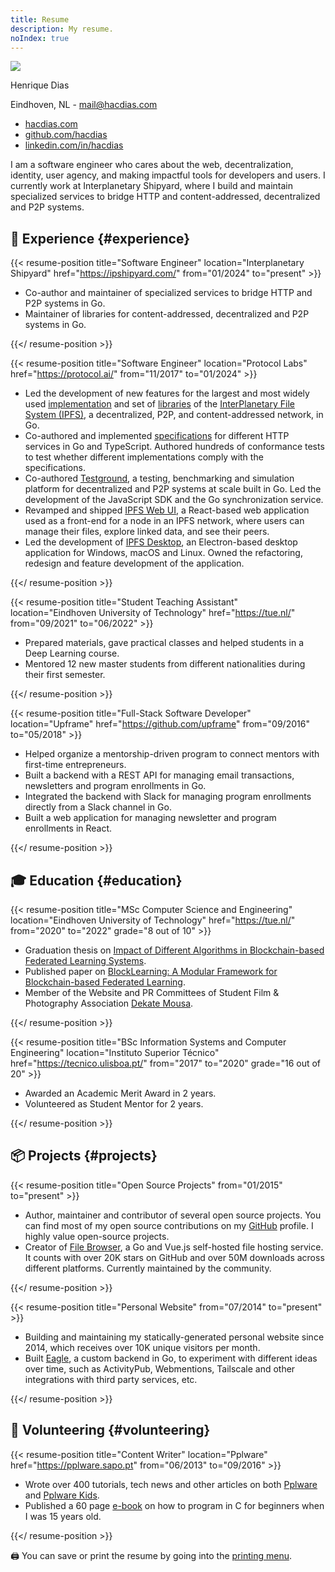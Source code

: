 ```yaml
---
title: Resume
description: My resume.
noIndex: true
---
```


<!--more-->

<div id="resume-header">
  
  ![](/avatar/512.jpg)

  <div>

  Henrique Dias

  Eindhoven, NL - [mail@hacdias.com](mailto:mail@hacdias.com)

  </div>

  - [hacdias.com](https://hacdias.com)
  - [github.com/hacdias](https://github.com/hacdias)
  - [linkedin.com/in/hacdias](https://www.linkedin.com/in/hacdias/)

</div>

I am a software engineer who cares about the web, decentralization, identity, user agency, and making impactful tools for developers and users. I currently work at Interplanetary Shipyard, where I build and maintain specialized services to bridge HTTP and content-addressed, decentralized and P2P systems.

## 💼 Experience {#experience}

{{< resume-position title="Software Engineer" location="Interplanetary Shipyard" href="https://ipshipyard.com/" from="01/2024" to="present" >}}

- Co-author and maintainer of specialized services to bridge HTTP and P2P systems in Go.
- Maintainer of libraries for content-addressed, decentralized and P2P systems in Go.

{{</ resume-position >}}

{{< resume-position title="Software Engineer" location="Protocol Labs" href="https://protocol.ai/" from="11/2017" to="01/2024" >}}

- Led the development of new features for the largest and most widely used [implementation](https://github.com/ipfs/kubo) and set of [libraries](https://github.com/ipfs/boxo) of the [InterPlanetary File System (IPFS)](https://ipfs.tech/), a decentralized, P2P, and content-addressed network, in Go.
- Co-authored and implemented [specifications](https://specs.ipfs.tech/) for different HTTP services in Go and TypeScript. Authored hundreds of conformance tests to test whether different implementations comply with the specifications.
- Co-authored [Testground](http://testground.ai/), a testing, benchmarking and simulation platform for decentralized and P2P systems at scale built in Go. Led the development of the JavaScript SDK and the Go synchronization service.
- Revamped and shipped [IPFS Web UI](https://github.com/ipfs/ipfs-webui), a React-based web application used as a front-end for a node in an IPFS network, where users can manage their files, explore linked data, and see their peers.
- Led the development of [IPFS Desktop](https://github.com/ipfs/ipfs-desktop), an Electron-based desktop application for Windows, macOS and Linux. Owned the refactoring, redesign and feature development of the application.

{{</ resume-position >}}

{{< resume-position title="Student Teaching Assistant" location="Eindhoven University of Technology" href="https://tue.nl/" from="09/2021" to="06/2022" >}}

- Prepared materials, gave practical classes and helped students in a Deep Learning course.
- Mentored 12 new master students from different nationalities during their first semester.

{{</ resume-position >}}

{{< resume-position title="Full-Stack Software Developer" location="Upframe" href="https://github.com/upframe" from="09/2016" to="05/2018" >}}

- Helped organize a mentorship-driven program to connect mentors with first-time entrepreneurs.
- Built a backend with a REST API for managing email transactions, newsletters and program enrollments in Go.
- Integrated the backend with Slack for managing program enrollments directly from a Slack channel in Go.
- Built a web application for managing newsletter and program enrollments in React.
<!-- - **In the news**: [Eco](https://eco.sapo.pt/2017/03/21/upframe-ou-o-programa-de-pre-aceleracao-que-a-startup-lisboa-fez-seu/), [Startup Lisboa](https://www.startuplisboa.com/startuplisboanews/upframe-o-novo-programa-de-pr-acelerao-powered-by-startup-lisboa), [Observador](https://observador.pt/2017/03/20/upframe-startup-lisboa-lanca-programa-para-estudantes-e-recem-licenciados/) & [Dinheiro Vivo](https://www.dinheirovivo.pt/fazedores/upframe-startup-lisboa-ajuda-os-fazedores-a-dar-os-primeiros-passos/). -->

{{</ resume-position >}}

## 🎓 Education {#education}

{{< resume-position title="MSc Computer Science and Engineering" location="Eindhoven University of Technology" href="https://tue.nl/" from="2020" to="2022" grade="8 out of 10" >}}

- Graduation thesis on [Impact of Different Algorithms in Blockchain-based Federated Learning Systems](https://hacdias.com/2022/09/07/thesis-blocklearning-framework/).
- Published paper on [BlockLearning: A Modular Framework for Blockchain-based Federated Learning](/2023/02/16/paper-blocklearning-framework/).
- Member of the Website and PR Committees of Student Film & Photography Association [Dekate Mousa](https://dekatemousa.nl/).

{{</ resume-position >}}

{{< resume-position title="BSc Information Systems and Computer Engineering" location="Instituto Superior Técnico" href="https://tecnico.ulisboa.pt/" from="2017" to="2020" grade="16 out of 20" >}}

- Awarded an Academic Merit Award in 2 years.
- Volunteered as Student Mentor for 2 years.

{{</ resume-position >}}

## 📦 Projects {#projects}

{{< resume-position title="Open Source Projects" from="01/2015" to="present" >}}

- Author, maintainer and contributor of several open source projects. You can find most of my open source contributions on my [GitHub](https://github.com/hacdias) profile. I highly value open-source projects.
- Creator of [File Browser](https://github.com/filebrowser/filebrowser), a Go and Vue.js self-hosted file hosting service. It counts with over 20K stars on GitHub and over 50M downloads across different platforms. Currently maintained by the community.

{{</ resume-position >}}

{{< resume-position title="Personal Website" from="07/2014" to="present" >}}

- Building and maintaining my statically-generated personal website since 2014, which receives over 10K unique visitors per month.
- Built [Eagle](https://github.com/hacdias/eagle), a custom backend in Go, to experiment with different ideas over time, such as ActivityPub, Webmentions, Tailscale and other integrations with third party services, etc.

{{</ resume-position >}}

## 💙 Volunteering {#volunteering}

{{< resume-position title="Content Writer" location="Pplware" href="https://pplware.sapo.pt" from="06/2013" to="09/2016" >}}

- Wrote over 400 tutorials, tech news and other articles on both [Pplware](https://pplware.sapo.pt/author/henrique_dias/) and [Pplware Kids](https://kids.pplware.sapo.pt/author/henrique_dias/).
- Published a 60 page [e-book](https://cdn.hacdias.com/media/aprenda-a-programar.pdf) on how to program in C for beginners when I was 15 years old.

{{</ resume-position >}}

<div class='box small' id='printing-hint'>
  🖨️ You can save or print the resume by going into the <a href="javascript:print()">printing menu</a>.
</div>

<script>
const params = new URL(document.location).searchParams

if (params.get('photo') === 'false') {
  const header = document.getElementById('resume-header')
  header.style['grid-template-columns'] = 'auto max-content'
  header.querySelector('figure').classList.add('dn')
}

for (const id of params.getAll('hide')) {
  let el = document.getElementById(id)
  el?.classList.add('dn')
  el = el?.nextSibling

  while (el?.classList.contains('resume-position')) {
    el.classList.add('dn')
    el = el.nextSibling
  }
}

for (const id of params.getAll('short')) {
  let el = document.getElementById(id).nextSibling

  while (el?.classList.contains('resume-position')) {
    el.querySelector('ul')?.classList.add('dn')
    el.querySelector('div > small + small')?.classList.add('dn')
    el = el.nextSibling
  }
}
</script>
